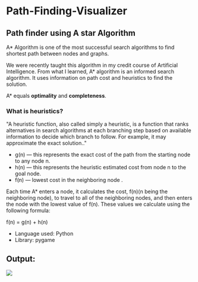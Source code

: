 # Path-Finding-Visualizer
## Path finder using A star Algorithm

A* Algorithm is one of the most successful search algorithms to find shortest path between nodes and graphs.

We were recently taught this algorithm in my credit course of Artificial Intelligence.
From what I learned, A* algorithm is an informed search algorithm. It uses information on path cost and heuristics to find the solution. 

A* equals <b>optimality</b> and <b>completeness</b>.

### What is heuristics?

"A heuristic function, also called simply a heuristic, is a function that ranks alternatives in search algorithms at each branching step based on available information to decide which branch to follow. For example, it may approximate the exact solution.."

<ul>
  <li>g(n) — this represents the exact cost of the path from the starting node to any node n.</li>
  <li>h(n) — this represents the heuristic estimated cost from node n to the goal node.</li>
  <li>f(n) — lowest cost in the neighboring node .</li>
  </ul>  
Each time A* enters a node, it calculates the cost, f(n)(n being the neighboring node), to travel to all of the neighboring nodes, and then enters the node with the lowest value of f(n).
These values we calculate using the following formula:

f(n) = g(n) + h(n)

<ul>
<li>Language used: Python</li> 
<li>Library: pygame</li>
  </ul>


## Output:

<img src="https://i.imgur.com/e9EPDaO.gif"/>




